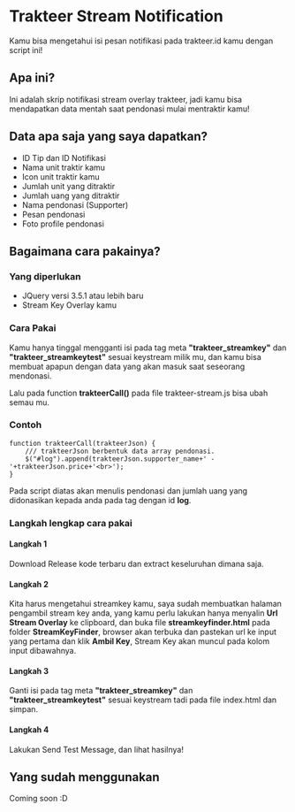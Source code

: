 # Trakteer Stream Notification
Kamu bisa mengetahui isi pesan notifikasi pada trakteer.id kamu dengan script ini!

## Apa ini?
Ini adalah skrip notifikasi stream overlay trakteer, jadi kamu bisa mendapatkan data mentah saat pendonasi mulai mentraktir kamu!

## Data apa saja yang saya dapatkan?
- ID Tip dan ID Notifikasi
- Nama unit traktir kamu
- Icon unit traktir kamu
- Jumlah unit yang ditraktir
- Jumlah uang yang ditraktir
- Nama pendonasi (Supporter)
- Pesan pendonasi
- Foto profile pendonasi

## Bagaimana cara pakainya?

### Yang diperlukan
- JQuery versi 3.5.1 atau lebih baru
- Stream Key Overlay kamu

### Cara Pakai
Kamu hanya tinggal mengganti isi pada tag meta **"trakteer_streamkey"** dan **"trakteer_streamkeytest"** sesuai keystream milik mu, dan kamu bisa membuat apapun dengan data yang akan masuk saat seseorang mendonasi.

Lalu pada function **trakteerCall()** pada file trakteer-stream.js bisa ubah semau mu.

### Contoh
```
function trakteerCall(trakteerJson) {
	/// trakteerJson berbentuk data array pendonasi.
	$("#log").append(trakteerJson.supporter_name+' - '+trakteerJson.price+'<br>');
}
```
Pada script diatas akan menulis pendonasi dan jumlah uang yang didonasikan kepada anda pada tag dengan id **log**.

### Langkah lengkap cara pakai
#### Langkah 1
Download Release kode terbaru dan extract keseluruhan dimana saja.

#### Langkah 2
Kita harus mengetahui streamkey kamu, saya sudah membuatkan halaman pengambil stream key anda,
yang kamu perlu lakukan hanya menyalin **Url Stream Overlay** ke clipboard, dan buka file **streamkeyfinder.html** pada folder **StreamKeyFinder**, browser akan terbuka dan pastekan url ke input yang pertama dan klik **Ambil Key**, Stream Key akan muncul pada kolom input dibawahnya.

#### Langkah 3
Ganti isi pada tag meta **"trakteer_streamkey"** dan **"trakteer_streamkeytest"** sesuai keystream tadi pada file index.html dan simpan.

#### Langkah 4
Lakukan Send Test Message, dan lihat hasilnya!


## Yang sudah menggunakan
Coming soon :D

